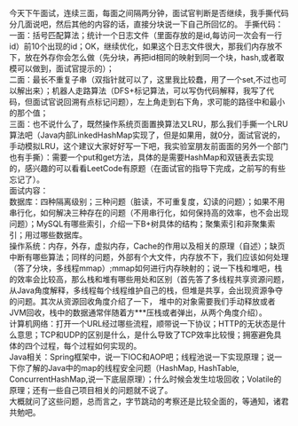 今天下午面试，连续三面，每面之间隔两分钟，面试官判断是否继续，我手撕代码分几面说吧，然后其他的内容的话，直接分块说一下自己所回忆的。
手撕代码：   
一面：括号匹配算法；统计一个日志文件（里面存放的是id,每访问一次会有一行id）前10个出现的id；OK，继续优化，如果这个日志文件很大，那我们内存放不下，放在外存你会怎么做（先分块，再把id相同的映射到同一个块，hash,或者取模可以做到，面试官提示的）；  
二面：最长不重复子串（双指针就可以了，这里我比较蠢，用了一个set,不过也可以解出来）；机器人走路算法（DFS+标记算法，可以写伪代码解释，我写了代码，但面试官说回溯有点标记问题），左上角走到右下角，求可能的路径中和最小的那个值；  
三面：也不说什么了，既然操作系统页面置换算法又LRU，那么我们手撕一个LRU算法吧（Java内部LinkedHashMap实现了，但是如果用，就0分，面试官说的，手动模拟LRU，这个建议大家好好写一下吧，我实验室朋友前面面的另外一个部门也有手撕）：需要一个put和get方法，具体的是需要HashMap和双链表去实现的，感兴趣的可以看看LeetCode有原题（在面试官的指导下完成，之前写的有些忘记了）。  
面试内容：   
数据库：四种隔离级别；三种问题（脏读，不可重复度，幻读的问题）；如果不用串行化，如何解决三种存在的问题（不用串行化，如何保持高的效率，也不会出现问题）；MySQL有哪些索引，介绍一下B+树具体的结构；聚集索引和非聚集索引；用过哪些数据库。  
操作系统：内存，外存，虚拟内存，Cache的作用以及相关的原理（自述）；缺页中断有哪些算法；同样的问题，外部有个大文件，内存放不下，我们应该如何处理（答了分块，多线程mmap）;mmap如何进行内存映射的；说一下栈和堆吧，栈的效率会比较高，那么栈和堆有哪些用处和区别（首先答了多线程共享资源问题，从Java角度解释，多线程每个线程维护自己的栈，但堆是共享，会出现资源争夺的问题。其次从资源回收角度介绍了一下， 堆中的对象需要我们手动释放或者JVM回收，栈中的数据通常伴随着方***压栈或者弹出，从两个角度介绍）。  
计算机网络：打开一个URL经过哪些流程，顺带说一下协议；HTTP的无状态是什么意思；TCP和UDP的区别是什么，是什么导致了TCP效率比较慢；拥塞避免具体的四个过程，每个过程如何实现的。  
Java相关：Spring框架中，说一下IOC和AOP吧；线程池说一下实现原理；说一下你了解的Java中的map的线程安全问题（HashMap, HashTable, ConcurrentHashMap,说一下底层原理）；什么时候会发生垃圾回收；Volatile的原理；还有一些自己项目相关的问题就不说了。  
大概就问了这些问题，总而言之，字节跳动的考察还是比较全面的，等通知，诸君共勉吧。